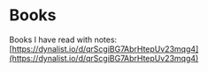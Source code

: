 # Books

Books I have read with notes: [https://dynalist.io/d/qrScgiBG7AbrHtepUv23mqg4](https://dynalist.io/d/qrScgiBG7AbrHtepUv23mqg4)

